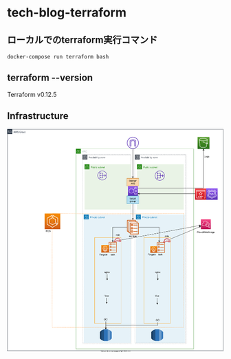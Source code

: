 # tech-blog-terraform

## ローカルでのterraform実行コマンド
```
docker-compose run terraform bash
```

## terraform --version 
Terraform v0.12.5

## Infrastructure
![infra](https://github.com/Kumaeers/tech-blog-terraform/blob/develop/doc/infrastructure.svg)

